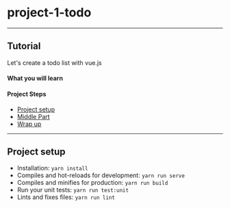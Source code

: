 # project-1-todo

---

## Tutorial

Let's create a todo list with vue.js

#### What you will learn

#### Project Steps

- [Project setup]()
- [Middle Part]()
- [Wrap up]()

---

## Project setup

- Installation: `yarn install`
- Compiles and hot-reloads for development: `yarn run serve`
- Compiles and minifies for production: `yarn run build`
- Run your unit tests: `yarn run test:unit`
- Lints and fixes files: `yarn run lint`
